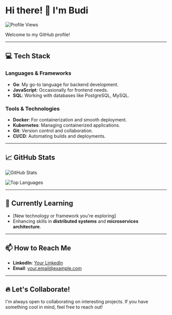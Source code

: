 # Hi there! 👋 I'm Budi

![Profile Views](https://komarev.com/ghpvc/?username=yourusername&color=blueviolet)

Welcome to my GitHub profile!

---

## 💻 Tech Stack

### Languages & Frameworks
- **Go**: My go-to language for backend development.
- **JavaScript**: Occasionally for frontend needs.
- **SQL**: Working with databases like PostgreSQL, MySQL.

### Tools & Technologies
- **Docker**: For containerization and smooth deployment.
- **Kubernetes**: Managing containerized applications.
- **Git**: Version control and collaboration.
- **CI/CD**: Automating builds and deployments.

---

## 📈 GitHub Stats

![GitHub Stats](https://github-readme-stats.vercel.app/api?username=budsx&show_icons=true&hide=issues&hide_border=true&theme=radical)

![Top Languages](https://github-readme-stats.vercel.app/api/top-langs/?username=budsx&layout=compact&theme=radical)

---

## 🌱 Currently Learning

- [New technology or framework you're exploring]
- Enhancing skills in **distributed systems** and **microservices architecture**.

---

## 📫 How to Reach Me

- **LinkedIn**: [Your LinkedIn](https://linkedin.com/in/budsx)
- **Email**: [your.email@example.com](mailto:budiskom99@gmail.com)

---

## 🔥 Let's Collaborate!

I'm always open to collaborating on interesting projects. If you have something cool in mind, feel free to reach out!

